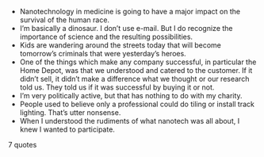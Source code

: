  - Nanotechnology in medicine is going to have a major impact on the survival of the human race.
 - I’m basically a dinosaur. I don’t use e-mail. But I do recognize the importance of science and the resulting possibilities.
 - Kids are wandering around the streets today that will become tomorrow’s criminals that were yesterday’s heroes.
 - One of the things which make any company successful, in particular the Home Depot, was that we understood and catered to the customer. If it didn’t sell, it didn’t make a difference what we thought or our research told us. They told us if it was successful by buying it or not.
 - I’m very politically active, but that has nothing to do with my charity.
 - People used to believe only a professional could do tiling or install track lighting. That’s utter nonsense.
 - When I understood the rudiments of what nanotech was all about, I knew I wanted to participate.

7 quotes
